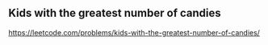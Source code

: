 ## Kids with the greatest number of candies
https://leetcode.com/problems/kids-with-the-greatest-number-of-candies/
